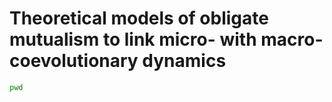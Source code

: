 # Theoretical models of obligate mutualism to link micro- with macro-coevolutionary dynamics

```bash
pwd
```
